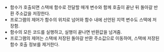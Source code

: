 - 함수가 호출되면 스택에 함수로 전달할 매개 변수와 함께 호출이 끝난 뒤 돌아갈 반환 주소값을 저장한다.
- 프로그램의 제어가 함수의 위치로 넘어와 함수 내에 선언된 지역 변수도 스택에 저장함.
- 함수의 모든 코드를 실행하고, 실행이 끝나면 반환값을 넘겨줌.
- 프로그램의 제어는 스택에 저장된 돌아갈 반환 주소값으로 이동하여, 스택에 저장된 함수 호출 정보를 제거한다.